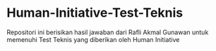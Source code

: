 # Human-Initiative-Test-Teknis

Repositori ini berisikan hasil jawaban dari Rafli Akmal Gunawan untuk memenuhi Test Teknis yang diberikan oleh Human Initiative
